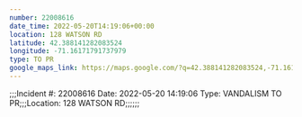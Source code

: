 ```yaml
---
number: 22008616
date_time: 2022-05-20T14:19:06+00:00
location: 128 WATSON RD
latitude: 42.388141282083524
longitude: -71.16171791737979
type: TO PR
google_maps_link: https://maps.google.com/?q=42.388141282083524,-71.16171791737979
---
```


;;;Incident #: 22008616  Date: 2022-05-20 14:19:06   Type: VANDALISM TO PR;;;Location: 128 WATSON RD;;;;;;
